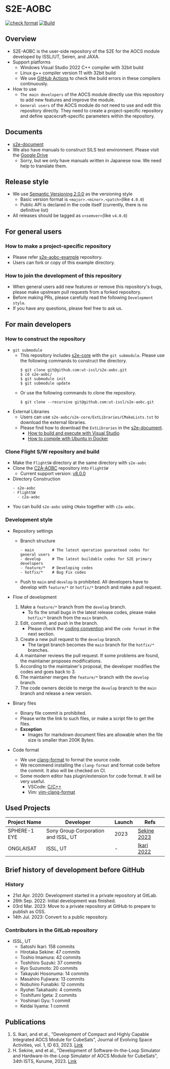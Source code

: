 # S2E-AOBC
 [![check format](https://github.com/ut-issl/s2e-aobc/actions/workflows/check-format.yml/badge.svg)](https://github.com/ut-issl/s2e-aobc/actions/workflows/check-format.yml)
[![Build](https://github.com/ut-issl/s2e-aobc/actions/workflows/build.yml/badge.svg)](https://github.com/ut-issl/s2e-aobc/actions/workflows/build.yml)

## Overview

- S2E-AOBC is the user-side repository of the S2E for the AOCS module developed by ISSL/UT, Seiren, and JAXA.
- Support platforms
  - Windows Visual Studio 2022 C++ compiler with 32bit build 
  - Linux g++ compiler version 11 with 32bit build
  - We use [GitHub Actions](https://github.com/ut-issl/s2e-aobc/actions) to check the build errors in these compilers continuously.
- How to use
  - `The main developers` of the AOCS module directly use this repository to add new features and improve the module.
  - `General users` of the AOCS module do not need to use and edit this repository directly. They need to create a project-specific repository and define spacecraft-specific parameters within the repository.


## Documents

- [s2e-document](https://github.com/ut-issl/s2e-documents)
- We also have manuals to construct SILS test environment. Please visit the [Google Drive](https://drive.google.com/drive/folders/19g8cxltzAX10oCNxCCKT4S8HwTYReHKe)
  - Sorry, but we only have manuals written in Japanese now. We need help to translate them.

## Release style

- We use [Semantic Versioning 2.0.0](https://semver.org/) as the versioning style
  - Basic version format is `<major>.<minor>.<patch>`(like `4.0.0`)
  - Public API is declared in the code itself (currently, there is no definitive list)
- All releases should be tagged as `v<semver>`(like `v4.0.0`)


## For general users
### How to make a project-specific repository

- Please refer [s2e-aobc-example](https://github.com/ut-issl/s2e-aobc-example) repository.
- Users can fork or copy of this example directory.

### How to join the development of this repository

- When general users add new features or remove this repository's bugs, please make upstream pull requests from a forked repository.
- Before making PRs, please carefully read the following `Development style`.
- If you have any questions, please feel free to ask us.

## For main developers
### How to construct the repository

- `git submodule`
  - This repository includes [s2e-core](https://github.com/ut-issl/s2e-core) with the `git submodule`. Please use the following commands to construct the directory.
    ```
    $ git clone git@github.com:ut-issl/s2e-aobc.git
    $ cd s2e-aobc/
    $ git submodule init
    $ git submodule update
    ```
  - Or use the following commands to clone the repository.
    ```
    $ git clone --recursive git@github.com:ut-issl/s2e-aobc.git
    ```
- External Libraries
  - Users can use `s2e-aobc/s2e-core/ExtLibraries/CMakeLists.txt` to download the external libraries.
  - Please find how to download the `ExtLibraries` in the [s2e-document](https://github.com/ut-issl/s2e-documents).
    - [How to build and execute with Visual Studio](https://github.com/ut-issl/s2e-documents/blob/develop/General/HowToCompileWithVisualStudio.md)
    - [How to compile with Ubuntu in Docker](https://github.com/ut-issl/s2e-documents/blob/develop/General/HowToCompileWithUbuntuInDocker.md)

### Clone Flight S/W repository and build

- Make the `FlightSW` directory at the same directory with `s2e-aobc`
- Clone the [C2A-AOBC](https://github.com/ut-issl/c2a-aobc) repository into `FlightSW`
  - Current support version: [v8.0.0](https://github.com/ut-issl/c2a-aobc/release/tag/v8.0.0)
- Directory Construction
  ```
  - s2e-aobc
  - FlightSW
    - c2a-aobc
  ```
- You can build `s2e-aobc` using `CMake` together with `c2a-aobc`.

### Development style

- Repository settings
  - Branch structure
    ```
    - main        # The latest operation guaranteed codes for general users
    - develop     # The latest buildable codes for S2E primary developers
    - feature/*   # Developing codes
    - hotfix/*    # Bug Fix codes
    ```
  - Push to `main` and `develop` is prohibited. All developers have to develop with `feature/*` or `hotfix/*` branch and make a pull request.

- Flow of development
  1. Make a `feature/*` branch from the `develop` branch.
     - To fix the small bugs in the latest release codes, please make `hotfix/*` branch from the `main` branch.
  2. Edit, commit, and push in the branch.
     - Please check the [coding convention](https://github.com/ut-issl/s2e-documents/blob/develop/General/CodingConvention.md) and the `code format` in the next section.
  3. Create a new pull request to the `develop` branch.
     - The target branch becomes the `main` branch for the `hotfix/*` branches.
  4. A maintainer reviews the pull request. If some problems are found, the maintainer proposes modifications.
  5. According to the maintainer's proposal, the developer modifies the codes and goes back to 3.
  6. The maintainer merges the `feature/*` branch with the `develop` branch.
  7. The code owners decide to merge the `develop` branch to the `main` branch and release a new version.

- Binary files
  - Binary file commit is prohibited.
  - Please write the link to such files, or make a script file to get the files.
  - **Exception**
    - Images for markdown document files are allowable when the file size is smaller than 200K Bytes.

- Code format
  - We use [clang-format](https://clang.llvm.org/docs/ClangFormat.html) to format the source code.
  - We recommend installing the `clang-format` and format code before the commit. It also will be checked on CI.
  - Some modern editor has plugin/extension for code format. It will be very useful.
    - VSCode: [C/C++](https://marketplace.visualstudio.com/items?itemName=ms-vscode.cpptools)
    - Vim: [vim-clang-format](https://github.com/rhysd/vim-clang-format)

## Used Projects

| Project Name          | Developer                             | Launch  | Refs       |
| ----------------------| ------------------------------------  | ------- | ---------- |
| SPHERE-1 EYE          | Sony Group Corporation and ISSL, UT   | 2023    | [Sekine 2023](https://archive.ists.ne.jp/upload_pdf/2023-f-6-02.pdf) |
| ONGLAISAT             | ISSL, UT                              | -       | [Ikari 2022](https://doi.org/10.57350/jesa.63) |

## Brief history of development before GitHub
### History
- 21st Apr. 2020: Development started in a private repository at GitLab.
- 26th Sep. 2022: Initial development was finished.
- 03rd Mar. 2023: Move to a private repository at GitHub to prepare to publish as OSS.
- 14th Jul. 2023: Convert to a public repository.

### Contributors in the GitLab repository
- ISSL, UT
  - Satoshi Ikari: 158 commits
  - Hirotaka Sekine: 47 commits
  - Toshio Imamura: 42 commits
  - Toshihiro Suzuki: 37 commits
  - Ryo Suzumoto: 20 commits
  - Takayuki Hosonuma: 14 commits
  - Masahiro Fujiwara: 13 commits
  - Nobuhiro Funabiki: 12 commits
  - Ryohei Takahashi: 4 commits
  - Toshifumi Igeta: 2 commits
  - Yoshinari Gyu: 1 commit
  - Keidai Iiyama: 1 commit

## Publications
1. S. Ikari, and et al., "Development of Compact and Highly Capable Integrated AOCS Module for CubeSats", Journal of Evolving Space Activities, vol. 1, ID 63, 2023. [Link](https://doi.org/10.57350/jesa.63)
1. H. Sekine, and et al., "Development of Software-In-the-Loop Simulator and Hardware-In-the-Loop Simulator of AOCS Module for CubeSats", 34th ISTS, Kurume, 2023. [Link](https://archive.ists.ne.jp/upload_pdf/2023-f-6-02.pdf)